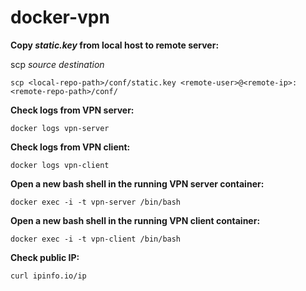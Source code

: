 # docker-vpn


**Copy _static.key_ from local host to remote server:**

scp _source destination_

`scp <local-repo-path>/conf/static.key <remote-user>@<remote-ip>:<remote-repo-path>/conf/`


**Check logs from VPN server:**

`docker logs vpn-server`


**Check logs from VPN client:**

`docker logs vpn-client`


**Open a new bash shell in the running VPN server container:**

`docker exec -i -t vpn-server /bin/bash`


**Open a new bash shell in the running VPN client container:**

`docker exec -i -t vpn-client /bin/bash`


**Check public IP:**

`curl ipinfo.io/ip`
